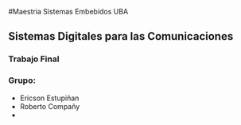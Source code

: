 #Maestria Sistemas Embebidos UBA

## Sistemas Digitales para las Comunicaciones  

### Trabajo Final  

### Grupo:  
 
* Ericson Estupiñan  
* Roberto Compañy 
* 

